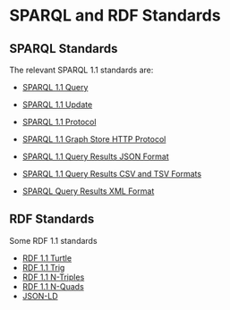 # SPARQL and RDF Standards


## SPARQL Standards

The relevant SPARQL 1.1 standards are:

- [SPARQL 1.1 Query](http://www.w3.org/TR/sparql11-query/ "http://www.w3.org/TR/sparql11-query/")
- [SPARQL 1.1 Update](http://www.w3.org/TR/sparql11-update/ "http://www.w3.org/TR/sparql11-update/")
- [SPARQL 1.1 Protocol](http://www.w3.org/TR/sparql11-protocol/ "http://www.w3.org/TR/sparql11-protocol/")
- [SPARQL 1.1 Graph Store HTTP Protocol](http://www.w3.org/TR/sparql11-http-rdf-update/ "http://www.w3.org/TR/sparql11-http-rdf-update/")

- [SPARQL 1.1 Query Results JSON Format](http://www.w3.org/TR/sparql11-results-json/)
- [SPARQL 1.1 Query Results CSV and TSV Formats](http://www.w3.org/TR/sparql11-results-csv-tsv/)
- [SPARQL Query Results XML Format](http://www.w3.org/TR/rdf-sparql-XMLres/)

## RDF Standards

Some RDF 1.1 standards

- [RDF 1.1 Turtle](http://www.w3.org/TR/turtle/)
- [RDF 1.1 Trig](http://www.w3.org/TR/trig/)
- [RDF 1.1 N-Triples](http://www.w3.org/TR/n-triples/)
- [RDF 1.1 N-Quads](http://www.w3.org/TR/n-quads/)
- [JSON-LD](http://www.w3.org/TR/json-ld/)
